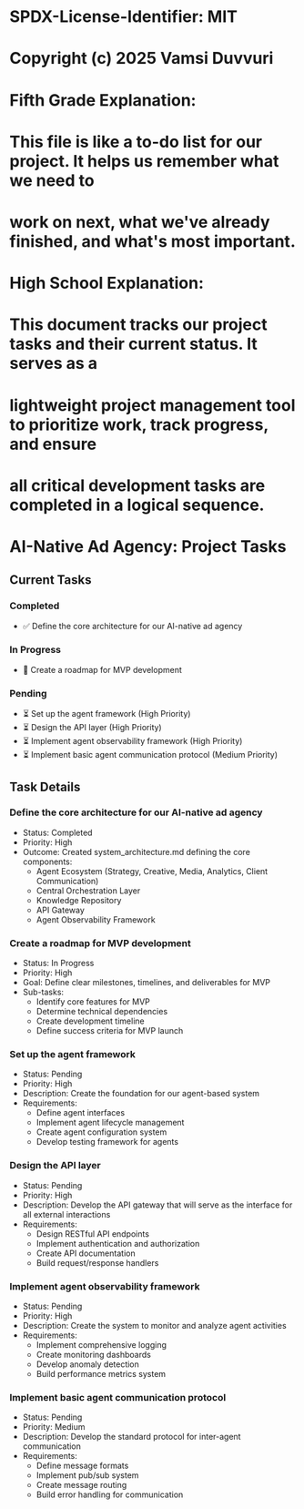 # SPDX-License-Identifier: MIT
# Copyright (c) 2025 Vamsi Duvvuri

# Fifth Grade Explanation:
# This file is like a to-do list for our project. It helps us remember what we need to 
# work on next, what we've already finished, and what's most important.

# High School Explanation:
# This document tracks our project tasks and their current status. It serves as a 
# lightweight project management tool to prioritize work, track progress, and ensure 
# all critical development tasks are completed in a logical sequence.

# AI-Native Ad Agency: Project Tasks

## Current Tasks

### Completed
- ✅ Define the core architecture for our AI-native ad agency

### In Progress
- 🔄 Create a roadmap for MVP development

### Pending
- ⏳ Set up the agent framework (High Priority)
- ⏳ Design the API layer (High Priority)
- ⏳ Implement agent observability framework (High Priority)
- ⏳ Implement basic agent communication protocol (Medium Priority)

## Task Details

### Define the core architecture for our AI-native ad agency
- Status: Completed
- Priority: High
- Outcome: Created system_architecture.md defining the core components:
  - Agent Ecosystem (Strategy, Creative, Media, Analytics, Client Communication)
  - Central Orchestration Layer
  - Knowledge Repository
  - API Gateway
  - Agent Observability Framework

### Create a roadmap for MVP development
- Status: In Progress
- Priority: High
- Goal: Define clear milestones, timelines, and deliverables for MVP
- Sub-tasks:
  - Identify core features for MVP
  - Determine technical dependencies
  - Create development timeline
  - Define success criteria for MVP launch

### Set up the agent framework
- Status: Pending
- Priority: High
- Description: Create the foundation for our agent-based system
- Requirements:
  - Define agent interfaces
  - Implement agent lifecycle management
  - Create agent configuration system
  - Develop testing framework for agents

### Design the API layer
- Status: Pending
- Priority: High
- Description: Develop the API gateway that will serve as the interface for all external interactions
- Requirements:
  - Design RESTful API endpoints
  - Implement authentication and authorization
  - Create API documentation
  - Build request/response handlers

### Implement agent observability framework
- Status: Pending
- Priority: High
- Description: Create the system to monitor and analyze agent activities
- Requirements:
  - Implement comprehensive logging
  - Create monitoring dashboards
  - Develop anomaly detection
  - Build performance metrics system

### Implement basic agent communication protocol
- Status: Pending
- Priority: Medium
- Description: Develop the standard protocol for inter-agent communication
- Requirements:
  - Define message formats
  - Implement pub/sub system
  - Create message routing
  - Build error handling for communication